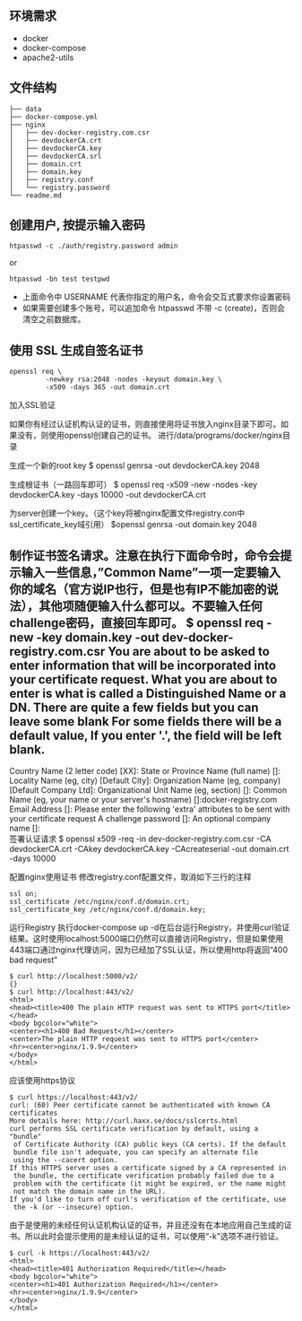 ## 环境需求

- docker
- docker-compose
- apache2-utils

## 文件结构

```
├── data
├── docker-compose.yml
├── nginx
│   ├── dev-docker-registry.com.csr
│   ├── devdockerCA.crt
│   ├── devdockerCA.key
│   ├── devdockerCA.srl
│   ├── domain.crt
│   ├── domain.key
│   ├── registry.conf
│   └── registry.password
└── readme.md

```
## 创建用户, 按提示输入密码
```
htpasswd -c ./auth/registry.password admin
```
or
```
htpasswd -bn test testpwd
```

- 上面命令中 USERNAME 代表你指定的用户名，命令会交互式要求你设置密码
- 如果需要创建多个账号，可以追加命令 htpasswd 不带 -c (create)，否则会清空之前数据库。

## 使用 SSL 生成自签名证书
```
openssl req \
		 -newkey rsa:2048 -nodes -keyout domain.key \
		 -x509 -days 365 -out domain.crt
```
加入SSL验证

如果你有经过认证机构认证的证书，则直接使用将证书放入nginx目录下即可。如果没有，则使用openssl创建自己的证书。
进行/data/programs/docker/nginx目录

生成一个新的root key
$ openssl genrsa -out devdockerCA.key 2048

生成根证书（一路回车即可）
$ openssl req -x509 -new -nodes -key devdockerCA.key -days 10000 -out devdockerCA.crt

为server创建一个key。（这个key将被nginx配置文件registry.con中ssl_certificate_key域引用）
$openssl genrsa -out domain.key 2048

制作证书签名请求。注意在执行下面命令时，命令会提示输入一些信息，”Common Name”一项一定要输入你的域名（官方说IP也行，但是也有IP不能加密的说法），其他项随便输入什么都可以。不要输入任何challenge密码，直接回车即可。
$ openssl req -new -key domain.key -out dev-docker-registry.com.csr
You are about to be asked to enter information that will be incorporated
into your certificate request.
What you are about to enter is what is called a Distinguished Name or a DN.
There are quite a few fields but you can leave some blank
For some fields there will be a default value,
If you enter '.', the field will be left blank.
-----
Country Name (2 letter code) [XX]:
State or Province Name (full name) []:
Locality Name (eg, city) [Default City]:
Organization Name (eg, company) [Default Company Ltd]:
Organizational Unit Name (eg, section) []:
Common Name (eg, your name or your server's hostname) []:docker-registry.com
Email Address []:
Please enter the following 'extra' attributes
to be sent with your certificate request
A challenge password []:
An optional company name []:  
签署认证请求
$ openssl x509 -req -in dev-docker-registry.com.csr -CA devdockerCA.crt -CAkey devdockerCA.key -CAcreateserial -out domain.crt -days 10000

配置nginx使用证书
修改registry.conf配置文件，取消如下三行的注释
```
ssl on;  
ssl_certificate /etc/nginx/conf.d/domain.crt;  
ssl_certificate_key /etc/nginx/conf.d/domain.key; 
```
运行Registry
执行docker-compose up -d在后台运行Registry，并使用curl验证结果。这时使用localhost:5000端口仍然可以直接访问Registry，但是如果使用443端口通过nginx代理访问，因为已经加了SSL认证，所以使用http将返回“400 bad request”
```
$ curl http://localhost:5000/v2/
{}
$ curl http://localhost:443/v2/
<html>
<head><title>400 The plain HTTP request was sent to HTTPS port</title></head>
<body bgcolor="white">
<center><h1>400 Bad Request</h1></center>
<center>The plain HTTP request was sent to HTTPS port</center>
<hr><center>nginx/1.9.9</center>
</body>
</html>
```
应该使用https协议
```
$ curl https://localhost:443/v2/
curl: (60) Peer certificate cannot be authenticated with known CA certificates
More details here: http://curl.haxx.se/docs/sslcerts.html
curl performs SSL certificate verification by default, using a "bundle"
 of Certificate Authority (CA) public keys (CA certs). If the default
 bundle file isn't adequate, you can specify an alternate file
 using the --cacert option.
If this HTTPS server uses a certificate signed by a CA represented in
 the bundle, the certificate verification probably failed due to a
 problem with the certificate (it might be expired, or the name might
 not match the domain name in the URL).
If you'd like to turn off curl's verification of the certificate, use
 the -k (or --insecure) option.
```
由于是使用的未经任何认证机构认证的证书，并且还没有在本地应用自己生成的证书。所以此时会提示使用的是未经认证的证书，可以使用“-k"选项不进行验证。
```
$ curl -k https://localhost:443/v2/
<html>
<head><title>401 Authorization Required</title></head>
<body bgcolor="white">
<center><h1>401 Authorization Required</h1></center>
<hr><center>nginx/1.9.9</center>
</body>
</html>
```